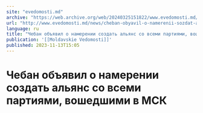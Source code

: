 ```yaml
---
site: "evedomosti.md"
archive: "https://web.archive.org/web/20240325151822/www.evedomosti.md/news/cheban-obyavil-o-namerenii-sozdat-alyans-so-vsemi-partiyami"
url: "http://www.evedomosti.md/news/cheban-obyavil-o-namerenii-sozdat-alyans-so-vsemi-partiyami"
language: ru
title: "Чебан объявил о намерении создать альянс со всеми партиями, вошедшими в МСК"
publication: '[[Moldavskie Vedomosti]]'
published: 2023-11-13T15:05
---
```


# Чебан объявил о намерении создать альянс со всеми партиями, вошедшими в МСК

